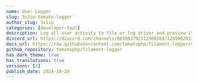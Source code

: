 ```yaml
---
name: User Logger
slug: 3x1io-tomato-logger
author_slug: 3x1io
categories: [developer-tool]
description: Log all user activity to file or log driver and preview it on your panel
discord_url: https://discord.com/channels/883083792112300104/1265002822605344871
docs_url: https://raw.githubusercontent.com/tomatophp/filament-logger/master/README.md
github_repository: tomatophp/filament-logger
has_dark_theme: true
has_translations: true
versions: [3]
publish_date: 2024-10-20
---
```

